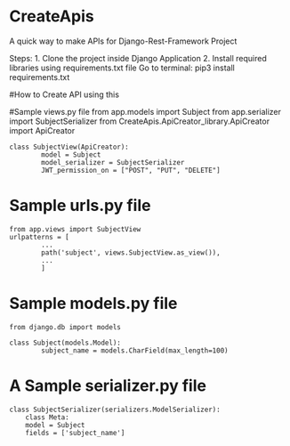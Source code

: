 # CreateApis

A quick way to make APIs for Django-Rest-Framework Project

Steps: 
	1. Clone the project inside Django Application
	2. Install required libraries using requirements.txt file
		Go to terminal: pip3 install requirements.txt

#How to Create API using this

#Sample views.py file
	from app.models import Subject
	from app.serializer import SubjectSerializer
	from CreateApis.ApiCreator_library.ApiCreator import ApiCreator 
	
	class SubjectView(ApiCreator):
    		model = Subject
    		model_serializer = SubjectSerializer
    		JWT_permission_on = ["POST", "PUT", "DELETE"]
    		
# Sample urls.py file
	from app.views import SubjectView
	urlpatterns = [
			...
			path('subject', views.SubjectView.as_view()),
			...
			]

# Sample models.py file
	from django.db import models
	
	class Subject(models.Model):
    		subject_name = models.CharField(max_length=100)

		
# A Sample serializer.py file 
	class SubjectSerializer(serializers.ModelSerializer):
	    class Meta:
		model = Subject
		fields = ['subject_name']
